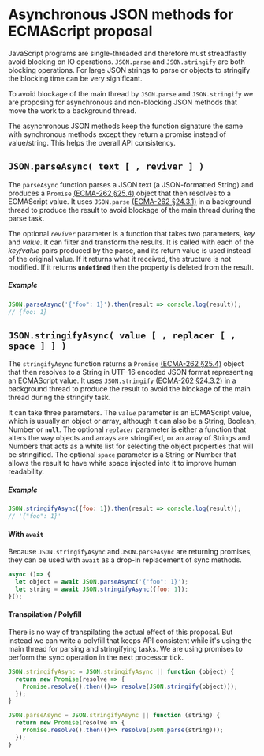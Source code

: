 # Asynchronous JSON methods for ECMAScript proposal

JavaScript programs are single-threaded and therefore must streadfastly avoid blocking on IO operations. `JSON.parse` and `JSON.stringify` are both blocking operations. For large JSON strings to parse or objects to stringify the blocking time can be very significant.

To avoid blockage of the main thread by `JSON.parse` and `JSON.stringify` we are proposing for asynchronous and non-blocking JSON methods that move the work to a background thread.

The asynchronous JSON methods keep the function signature the same with synchronous methods except they return a promise instead of value/string. This helps the overall API consistency.

## `JSON.parseAsync( text [ , reviver ] )`

The `parseAsync` function parses a JSON text (a JSON-formatted String) and produces a `Promise` [(ECMA-262 §25.4)][promise] object that then resolves to a ECMAScript value. It uses `JSON.parse` [(ECMA-262 §24.3.1)][parse] in a background thread to produce the result to avoid blockage of the main thread during the parse task.

The optional *`reviver`* parameter is a function that takes two parameters, *key* and *value*. It can filter and transform the results. It is called with each of the *key/value* pairs produced by the parse, and its return value is used instead of the original value. If it returns what it received, the structure is not modified. If it returns **`undefined`** then the property is deleted from the result.

##### Example
```js
JSON.parseAsync('{"foo": 1}').then(result => console.log(result));
// {foo: 1}
```

## `JSON.stringifyAsync( value [ , replacer [ , space ] ] )`

The `stringifyAsync` function returns a `Promise` [(ECMA-262 §25.4)][promise] object that then resolves to a String in UTF-16 encoded JSON format representing an ECMAScript value. It uses `JSON.stringify` [(ECMA-262 §24.3.2)][stringify] in a background thread to produce the result to avoid the blockage of the main thread during the stringify task.

It can take three parameters. The *`value`* parameter is an ECMAScript value, which is usually an object or array, although it can also be a String, Boolean, Number or **`null`**. The optional *`replacer`* parameter is either a function that alters the way objects and arrays are stringified, or an array of Strings and Numbers that acts as a white list for selecting the object properties that will be stringified. The optional `space` parameter is a String or Number that allows the result to have white space injected into it to improve human readability.

##### Example
```js
JSON.stringifyAsync({foo: 1}).then(result => console.log(result));
// '{"foo": 1}'
```

#### With `await`
Because `JSON.stringifyAsync` and `JSON.parseAsync` are returning promises, they can be used with `await` as a drop-in replacement of sync methods.

```js
async ()=> {
  let object = await JSON.parseAsync('{"foo": 1}');
  let string = await JSON.stringifyAsync({foo: 1});
}();
```

#### Transpilation / Polyfill

There is no way of transpilating the actual effect of this proposal. But instead we can write a polyfill that keeps API consistent while it's using the main thread for parsing and stringifying tasks. We are using promises to perform the sync operation in the next processor tick.


```js
JSON.stringifyAsync = JSON.stringifyAsync || function (object) {
  return new Promise(resolve => {
    Promise.resolve().then(()=> resolve(JSON.stringify(object)));
  });
}

JSON.parseAsync = JSON.stringifyAsync || function (string) {
  return new Promise(resolve => {
    Promise.resolve().then(()=> resolve(JSON.parse(string)));
  });
}

```

[parse]: http://www.ecma-international.org/ecma-262/6.0/#sec-json.parse
[promise]: http://www.ecma-international.org/ecma-262/6.0/#sec-promise-objects
[stringify]: http://www.ecma-international.org/ecma-262/6.0/#sec-json.stringify
